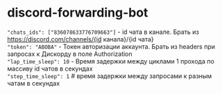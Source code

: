 # discord-forwarding-bot


`"chats_ids": ["836078633776709663"]` - id чата в канале. Брать из https://discord.com/channels/{id канала}/{id чата} <br>
`"token": "ABOBA"` - Токен авторизации аккаунта. Брать из headers при запросах к Дискорду в поле Authorization <br>
`"lap_time_sleep": 10` - Время задержки между циклами 1 прохода по массиву id чатов в секундах  <br>
`"step_time_sleep": 1`  # время задержки между запросами к разным чатам в секундах <br>
